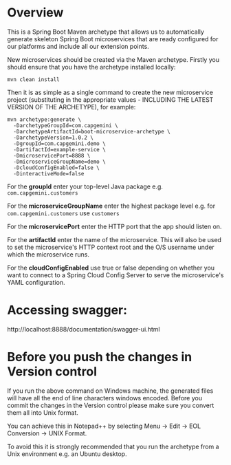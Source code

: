 # Overview

This is a Spring Boot Maven archetype that allows us to automatically generate skeleton Spring Boot microservices that are ready configured for our platforms and include all our extension points.

New microservices should be created via the Maven archetype. Firstly you should ensure that you have the archetype installed locally:

`mvn clean install`

Then it is as simple as a single command to create the new microservice project (substituting in the appropriate values - INCLUDING THE LATEST VERSION OF THE ARCHETYPE), for example:

```
mvn archetype:generate \
  -DarchetypeGroupId=com.capgemini \
  -DarchetypeArtifactId=boot-microservice-archetype \
  -DarchetypeVersion=1.0.2 \
  -DgroupId=com.capgemini.demo \
  -DartifactId=example-service \
  -DmicroservicePort=8888 \
  -DmicroserviceGroupName=demo \
  -DcloudConfigEnabled=false \
  -DinteractiveMode=false
```

For the **groupId** enter your top-level Java package e.g. `com.capgemini.customers`

For the **microserviceGroupName** enter the highest package level e.g. for `com.capgemini.customers` use `customers`

For the **microservicePort** enter the HTTP port that the app should listen on.

For the **artifactId** enter the name of the microservice. This will also be used to set the microservice's HTTP context root and the O/S username under which the microservice runs.

For the **cloudConfigEnabled** use true or false depending on whether you want to connect to a Spring Cloud Config Server to serve the microservice's YAML configuration.

# Accessing swagger:

http://localhost:8888/documentation/swagger-ui.html

# Before you push the changes in Version control

If you run the above command on Windows machine, the generated files will have all the end of line characters windows encoded. Before you commit the changes in the Version control please make sure you convert them all into Unix format.

You can achieve this in Notepad++ by selecting Menu -> Edit -> EOL Conversion -> UNIX Format.

To avoid this it is strongly recommended that you run the archetype from a Unix environment e.g. an Ubuntu desktop.

